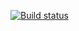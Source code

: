 [![Build status](https://ci.appveyor.com/api/projects/status/qteku785xqn27ejy/branch/main?svg=true)](https://ci.appveyor.com/project/Kochnev1/hwwebtests/branch/main)
